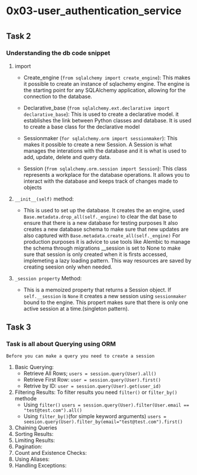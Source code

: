 # 0x03-user_authentication_service
#
## Task 2
### Understanding the db code snippet
1. import
    * Create_engine (`from sqlalchemy import create_engine`):
    This makes it possible to create an instance of sqlachemy engine. The engine
    is the starting point for any SQLAlchemy application, allowing for the
    connection to the database.

    * Declarative_base (`from sqlalchemy.ext.declarative import declarative_base`):
    This is used to create a declarative model. it establishes the link between
    Python classes and database. It is used to create a base class for the
    declarative model

    * Sessionmaker (`for sqlalchemy.orm import sessionmaker`):
    This makes it possible to create a new Session. A Session is what manages
    the interations with the database and it is what is used to add, update,
    delete and query data.

    * Session (`from sqlalchemy.orm.session import Session`):
    This class represents a workplace for the database operations. It allows you
    to interact with the database and keeps track of changes made to objects

2. `__init__(self)` method:
    * This is used to set up the database.
    It creates the an engine, used `Base.metadata.drop_all(self._engine)` to clear the dat base
    to ensure that there is a new database for testing purposes
    It also creates a new database schema to make sure that new updates are
    also captured with `Base.metadata.create_all(self._engine)`
    For production purposes it is advice to use tools like Alembic to manage the
    schema through migrations
    __session is set to None to make sure that session is only created when it
    is firsts accessed, implemeting a lazy loading pattern. This way resources
    are saved by creating seesion only when needed.

3.  `_session property` Method:
    * This is a memoized property that returns a Session object.
    If `self.__session` is `None` it creates a new session using `sessionmaker`
    bound to the engine.
    This propert makes sure that there is only one active session at a
    time.(singleton pattern).

##  Task 3
### Task is all about Querying using ORM
    Before you can make a query you need to create a session
1.  Basic Querying:
    * Retrieve All Rows;
    `users = session.query(User).all()`
    * Retrieve First Row:
    `user = session.query(User).first()`
    * Retrive by ID:
    `user = session.query(User).get(user_id)`
2.  Filtering Results:
    To filter results you need `filter()` or `filter_by()` methode
    * Using `filter()`
    `users = session.query(User).filter(User.email == "test@test.com").all()`
    * Using `filter_by()`(for simple keyword arguments)
    `users = seesion.query(User).filter_by(email="test@test.com").first()`
3.  Chaining Queries
4.  Sorting Results:
5.  Limiting Results:
6.  Pagination:
7.  Count and Existence Checks:
8.  Using Aliases:
10. Handling Exceptions:








